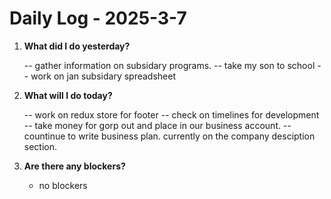 # Daily Log - 2025-3-7

1. **What did I do yesterday?**

   -- gather information on subsidary programs.
   -- take my son to school
   -- work on jan subsidary spreadsheet
  

2. **What will I do today?**
   
   -- work on redux store for footer 
   -- check on timelines for development
   -- take money for gorp out and place in our business account.
   -- countinue to write business plan. currently on the company desciption section. 

3. **Are there any blockers?**

   - no blockers

<!-- 

git add .; git commit -m "stand-up"; git push; 

-->
